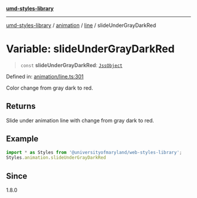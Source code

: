 [**umd-styles-library**](../../../../README.md)

***

[umd-styles-library](../../../../modules.md) / [animation](../../../README.md) / [line](../README.md) / slideUnderGrayDarkRed

# Variable: slideUnderGrayDarkRed

> `const` **slideUnderGrayDarkRed**: [`JssObject`](../../../../utilities/namespaces/transform/type-aliases/JssObject.md)

Defined in: [animation/line.ts:301](https://github.com/UMD-Digital/design-system/blob/ada30a44686a89a90941bbd44a6f156101fc9b44/packages/styles/source/animation/line.ts#L301)

Color change from gray dark to red.

## Returns

Slide under animation line with change from gray dark to red.

## Example

```typescript
import * as Styles from '@universityofmaryland/web-styles-library';
Styles.animation.slideUnderGrayDarkRed
```

## Since

1.8.0
